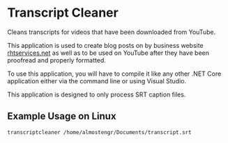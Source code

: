 # Transcript Cleaner

Cleans transcripts for videos that have been downloaded from YouTube. 

This application is used to create blog posts on by business website [rhtservices.net](https://rhtservices.net) 
as well as to be used on YouTube after they have been proofread and properly formatted.

To use this application, you will have to compile it like any other .NET Core application either via the 
command line or using Visual Studio.

This application is designed to only process SRT caption files.

## Example Usage on Linux

```sh
transcriptcleaner /home/almostengr/Documents/transcript.srt
```
